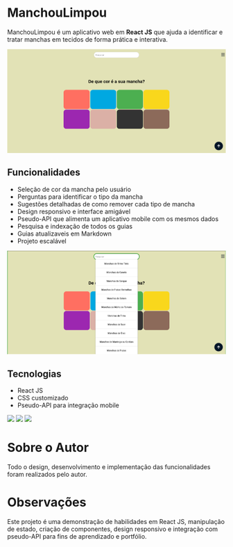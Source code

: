 # ManchouLimpou

ManchouLimpou é um aplicativo web em **React JS** que ajuda a identificar e tratar manchas em tecidos de forma prática e interativa.

![](<Assets/Screenshot 2025-08-26 at 13-20-00 Aplicação de Clima.png>)

## Funcionalidades

- Seleção de cor da mancha pelo usuário
- Perguntas para identificar o tipo da mancha
- Sugestões detalhadas de como remover cada tipo de mancha
- Design responsivo e interface amigável
- Pseudo-API que alimenta um aplicativo mobile com os mesmos dados
- Pesquisa e indexação de todos os guias
- Guias atualizaveis em Markdown
- Projeto escalável

![](Assets/2025-08-26_13-29.png)

## Tecnologias

- React JS
- CSS customizado
- Pseudo-API para integração mobile

![](<Assets/Screenshot 2025-08-26 at 13-29-25 De que cor é sua Mancha.png>)
![](<Assets/Screenshot 2025-08-26 at 13-29-31 De que cor é sua Mancha.png>)
![](<Assets/Screenshot 2025-08-26 at 13-29-39 De que cor é sua Mancha.png>)

# Sobre o Autor

Todo o design, desenvolvimento e implementação das funcionalidades foram realizados pelo autor.

# Observações

Este projeto é uma demonstração de habilidades em React JS, manipulação de estado, criação de componentes, design responsivo e integração com pseudo-API para fins de aprendizado e portfólio.
